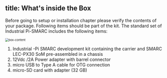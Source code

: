 title: What's inside the Box
---

Before going to setup or installation chapter please verify the contents of your package. Following items should be part of the kit. The standard set of Industrial Pi-SMARC includes the following items:



<img src="index.assets/box-content.png" alt="box-content" style="zoom:67%;" />



1. Industrial -Pi SMARC development kit containing the carrier and SMARC LEC-PX30 SoM pre-assembled in a chassis 
2. 12Vdc /2A Power adapter with barrel connector 
3. micro USB to Type A cable for OTG connection 
4. micro-SD card with adapter (32 GB) 